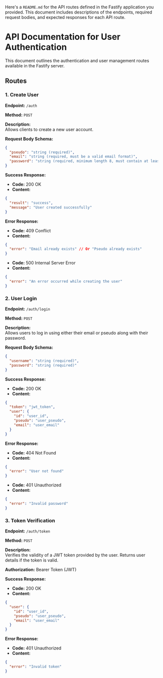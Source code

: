 Here's a `README.md` for the API routes defined in the Fastify application you provided. This document includes descriptions of the endpoints, required request bodies, and expected responses for each API route.

# API Documentation for User Authentication

This document outlines the authentication and user management routes available in the Fastify server.

## Routes

### 1. Create User

**Endpoint:** `/auth`

**Method:** `POST`

**Description:**  
Allows clients to create a new user account.

**Request Body Schema:**
```json
{
  "pseudo": "string (required)",
  "email": "string (required, must be a valid email format)",
  "password": "string (required, minimum length 8, must contain at least one number, one letter, and one special character)"
}
```

**Success Response:**
- **Code:** 200 OK
- **Content:**
```json
{
  "result": "success",
  "message": "User created successfully"
}
```

**Error Response:**
- **Code:** 409 Conflict
- **Content:**
```json
{
  "error": "Email already exists" // Or "Pseudo already exists"
}
```
- **Code:** 500 Internal Server Error
- **Content:**
```json
{
  "error": "An error occurred while creating the user"
}
```

### 2. User Login

**Endpoint:** `/auth/login`

**Method:** `POST`

**Description:**  
Allows users to log in using either their email or pseudo along with their password.

**Request Body Schema:**
```json
{
  "username": "string (required)",
  "password": "string (required)"
}
```

**Success Response:**
- **Code:** 200 OK
- **Content:**
```json
{
  "token": "jwt_token",
  "user": {
    "id": "user_id",
    "pseudo": "user_pseudo",
    "email": "user_email"
  }
}
```

**Error Response:**
- **Code:** 404 Not Found
- **Content:**
```json
{
  "error": "User not found"
}
```
- **Code:** 401 Unauthorized
- **Content:**
```json
{
  "error": "Invalid password"
}
```

### 3. Token Verification

**Endpoint:** `/auth/token`

**Method:** `POST`

**Description:**  
Verifies the validity of a JWT token provided by the user. Returns user details if the token is valid.

**Authorization:**
Bearer Token (JWT)

**Success Response:**
- **Code:** 200 OK
- **Content:**
```json
{
  "user": {
    "id": "user_id",
    "pseudo": "user_pseudo",
    "email": "user_email"
  }
}
```

**Error Response:**
- **Code:** 401 Unauthorized
- **Content:**
```json
{
  "error": "Invalid token"
}
```